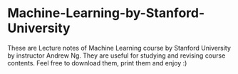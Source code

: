 # Machine-Learning-by-Stanford-University
These are Lecture notes of Machine Learning course by Stanford University by instructor Andrew Ng.
They are useful for studying and revising course contents.
Feel free to download them, print them and enjoy :)
